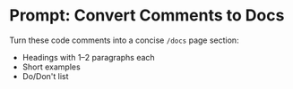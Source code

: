 # Prompt: Convert Comments to Docs

Turn these code comments into a concise `/docs` page section:
- Headings with 1–2 paragraphs each
- Short examples
- Do/Don't list
